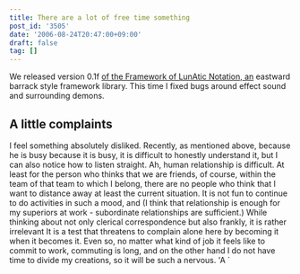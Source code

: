 ```yaml
---
title: There are a lot of free time something
post_id: '3505'
date: '2006-08-24T20:47:00+09:00'
draft: false
tag: []
---
```


We released version 0.1f [of the Framework of LunAtic Notation, an](/tag/flan) eastward barrack style framework library. This time I fixed bugs around effect sound and surrounding demons.

## A little complaints

I feel something absolutely disliked. Recently, as mentioned above, because he is busy because it is busy, it is difficult to honestly understand it, but I can also notice how to listen straight. Ah, human relationship is difficult. At least for the person who thinks that we are friends, of course, within the team of that team to which I belong, there are no people who think that I want to distance away at least the current situation. It is not fun to continue to do activities in such a mood, and (I think that relationship is enough for my superiors at work - subordinate relationships are sufficient.) While thinking about not only clerical correspondence but also frankly, it is rather irrelevant It is a test that threatens to complain alone here by becoming it when it becomes it. Even so, no matter what kind of job it feels like to commit to work, commuting is long, and on the other hand I do not have time to divide my creations, so it will be such a nervous. 'A `